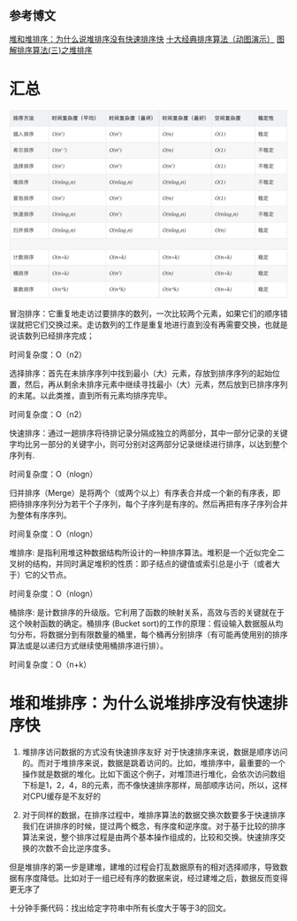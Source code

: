 ## 参考博文
[堆和堆排序：为什么说堆排序没有快速排序快](https://blog.csdn.net/every__day/article/details/86580883)
[十大经典排序算法（动图演示）](https://www.cnblogs.com/onepixel/articles/7674659.html)
[图解排序算法(三)之堆排序](https://www.cnblogs.com/chengxiao/p/6129630.html)


# 汇总
![排序_排序汇总](./pic/排序_排序汇总.png)


冒泡排序：它重复地走访过要排序的数列，一次比较两个元素，如果它们的顺序错误就把它们交换过来。走访数列的工作是重复地进行直到没有再需要交换，也就是说该数列已经排序完成； 

时间复杂度：O（n2）

选择排序：首先在未排序序列中找到最小（大）元素，存放到排序序列的起始位置，然后，再从剩余未排序元素中继续寻找最小（大）元素，然后放到已排序序列的末尾。以此类推，直到所有元素均排序完毕。

时间复杂度：O（n2）

快速排序：通过一趟排序将待排记录分隔成独立的两部分，其中一部分记录的关键字均比另一部分的关键字小，则可分别对这两部分记录继续进行排序，以达到整个序列有.

时间复杂度：O（nlogn）

归并排序（Merge）是将两个（或两个以上）有序表合并成一个新的有序表，即把待排序序列分为若干个子序列，每个子序列是有序的。然后再把有序子序列合并为整体有序序列。

时间复杂度：O（nlogn）

堆排序: 是指利用堆这种数据结构所设计的一种排序算法。堆积是一个近似完全二叉树的结构，并同时满足堆积的性质：即子结点的键值或索引总是小于（或者大于）它的父节点。

时间复杂度：O（nlogn）

桶排序: 是计数排序的升级版。它利用了函数的映射关系，高效与否的关键就在于这个映射函数的确定。桶排序 (Bucket sort)的工作的原理：假设输入数据服从均匀分布，将数据分到有限数量的桶里，每个桶再分别排序（有可能再使用别的排序算法或是以递归方式继续使用桶排序进行排）。

时间复杂度：O（n+k）



# 堆和堆排序：为什么说堆排序没有快速排序快 
1. 堆排序访问数据的方式没有快速排序友好
对于快速排序来说，数据是顺序访问的。而对于堆排序来说，数据是跳着访问的。比如，堆排序中，最重要的一个操作就是数据的堆化。比如下面这个例子，对堆顶进行堆化，会依次访问数组下标是1，2，4，8的元素，而不像快速排序那样，局部顺序访问，所以，这样对CPU缓存是不友好的

2. 对于同样的数据，在排序过程中，堆排序算法的数据交换次数要多于快速排序
我们在讲排序的时候，提过两个概念，有序度和逆序度。对于基于比较的排序算法来说，整个排序过程是由两个基本操作组成的，比较和交换。快速排序交换的次数不会比逆序度多。

但是堆排序的第一步是建堆，建堆的过程会打乱数据原有的相对选择顺序，导致数据有序度降低。比如对于一组已经有序的数据来说，经过建堆之后，数据反而变得更无序了



十分钟手撕代码：找出给定字符串中所有长度大于等于3的回文。
